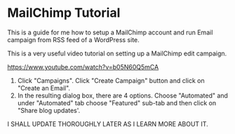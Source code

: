 # MailChimp Tutorial

This is a guide for me how to setup a MailChimp account and run Email campaign from RSS feed of a WordPress site.

This is a very useful video tutorial on setting up a MailChimp edit campaign.

https://www.youtube.com/watch?v=b05N60Q5mCA

1. Click "Campaigns". Click "Create Campaign" button and click on "Create an Email".
2. In the resulting dialog box, there are 4 options. Choose "Automated" and under "Automated" tab choose "Featured" sub-tab and then click on "Share blog updates'.

I SHALL UPDATE THOROUGHLY LATER AS I LEARN MORE ABOUT IT.

